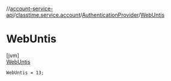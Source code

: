 //[account-service-api](../../../../index.md)/[classtime.service.account](../../index.md)/[AuthenticationProvider](../index.md)/[WebUntis](index.md)

# WebUntis

[jvm]\
[WebUntis](index.md)

`WebUntis = 13;`
